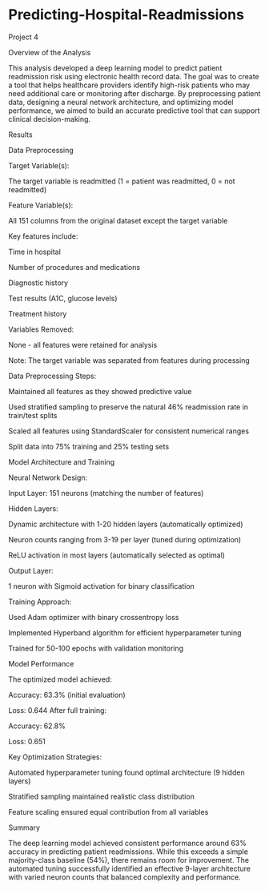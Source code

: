 # Predicting-Hospital-Readmissions
Project 4
 

Overview of the Analysis 

This analysis developed a deep learning model to predict patient readmission risk using electronic health record data. The goal was to create a tool that helps healthcare providers identify high-risk patients who may need additional care or monitoring after discharge. By preprocessing patient data, designing a neural network architecture, and optimizing model performance, we aimed to build an accurate predictive tool that can support clinical decision-making. 

 

Results 

Data Preprocessing 

Target Variable(s): 

The target variable is readmitted (1 = patient was readmitted, 0 = not readmitted) 

Feature Variable(s): 

All 151 columns from the original dataset except the target variable 

Key features include: 

Time in hospital 

Number of procedures and medications 

Diagnostic history 

Test results (A1C, glucose levels) 

Treatment history 

Variables Removed: 

None - all features were retained for analysis 

Note: The target variable was separated from features during processing 

 

Data Preprocessing Steps: 

Maintained all features as they showed predictive value 

Used stratified sampling to preserve the natural 46% readmission rate in train/test splits 

Scaled all features using StandardScaler for consistent numerical ranges 

Split data into 75% training and 25% testing sets 

Model Architecture and Training 

Neural Network Design: 

Input Layer: 151 neurons (matching the number of features) 

Hidden Layers: 

Dynamic architecture with 1-20 hidden layers (automatically optimized) 

Neuron counts ranging from 3-19 per layer (tuned during optimization) 

ReLU activation in most layers (automatically selected as optimal) 

Output Layer: 

1 neuron with Sigmoid activation for binary classification 

Training Approach: 

Used Adam optimizer with binary crossentropy loss 

Implemented Hyperband algorithm for efficient hyperparameter tuning 

Trained for 50-100 epochs with validation monitoring 

Model Performance 

The optimized model achieved: 

Accuracy: 63.3% (initial evaluation) 

Loss: 0.644 
After full training: 

Accuracy: 62.8% 

Loss: 0.651 

Key Optimization Strategies: 

Automated hyperparameter tuning found optimal architecture (9 hidden layers) 

Stratified sampling maintained realistic class distribution 

Feature scaling ensured equal contribution from all variables 

Summary 

The deep learning model achieved consistent performance around 63% accuracy in predicting patient readmissions. While this exceeds a simple majority-class baseline (54%), there remains room for improvement. The automated tuning successfully identified an effective 9-layer architecture with varied neuron counts that balanced complexity and performance. 

 